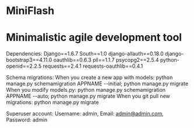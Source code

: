 MiniFlash
=========

Minimalistic agile development tool
=========

Dependencies:
    Django==1.6.7
    South==1.0
    django-allauth==0.18.0
    django-bootstrap3==4.11.0
    oauthlib==0.6.3
    pil==1.1.7
    psycopg2==2.5.4
    python-openid==2.2.5
    requests==2.4.1
    requests-oauthlib==0.4.1

Schema migrations:
	When you create a new app with models: python manage.py schemamigration APPNAME --initial; python manage.py migrate
	When you modify models.py: python manage.py schemamigration APPNAME --auto; python manage.py migrate
	When you git pull new migrations: python manage.py migrate

Superuser account:
    Username: admin,
    Email: admin@admin.com,
    Password: admin